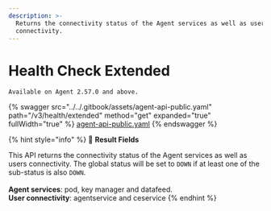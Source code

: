 ```yaml
---
description: >-
  Returns the connectivity status of the Agent services as well as users
  connectivity.
---
```


# Health Check Extended

`Available on Agent 2.57.0 and above.`&#x20;

{% swagger src="../../.gitbook/assets/agent-api-public.yaml" path="/v3/health/extended" method="get" expanded="true" fullWidth="true" %}
[agent-api-public.yaml](../../.gitbook/assets/agent-api-public.yaml)
{% endswagger %}

{% hint style="info" %}
📘 **Result Fields**

This API returns the connectivity status of the Agent services as well as users connectivity. The global status will be set to `DOWN` if at least one of the sub-status is also `DOWN`.\
\
**Agent services**: pod, key manager and datafeed.\
**User connectivity**: agentservice and ceservice
{% endhint %}
